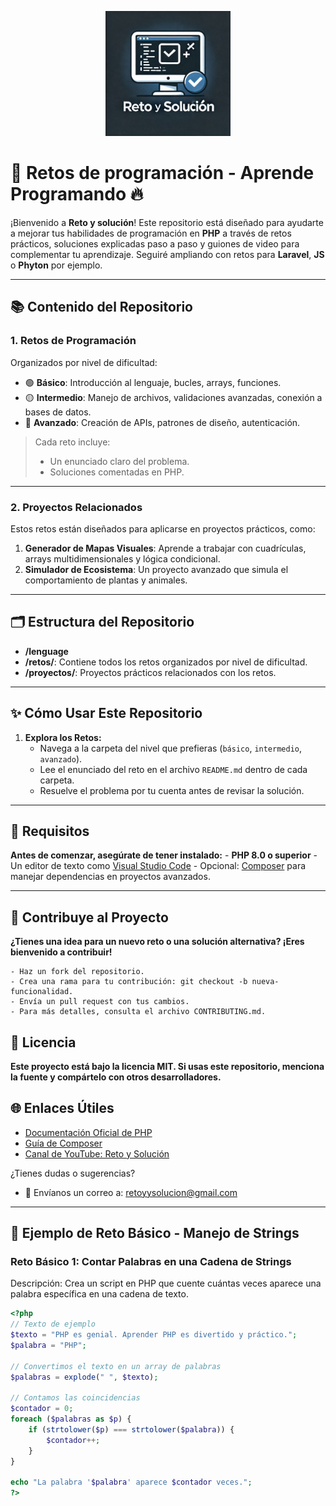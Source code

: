 <p align="center">
  <img src="assets/images/logo.png" alt="Logo de Reto y Solución" width="200">
</p>

# 🚀 Retos de programación - Aprende Programando 🔥

¡Bienvenido a **Reto y solución**! Este repositorio está diseñado para ayudarte a mejorar tus habilidades de programación en **PHP** a través de retos prácticos, soluciones explicadas paso a paso y guiones de video para complementar tu aprendizaje.
Seguiré ampliando con retos para **Laravel**, **JS** o **Phyton** por ejemplo.

---

## 📚 Contenido del Repositorio

### **1. Retos de Programación**
Organizados por nivel de dificultad:
- 🟢 **Básico**: Introducción al lenguaje, bucles, arrays, funciones.
- 🟡 **Intermedio**: Manejo de archivos, validaciones avanzadas, conexión a bases de datos.
- 🔴 **Avanzado**: Creación de APIs, patrones de diseño, autenticación.

> Cada reto incluye:
> - Un enunciado claro del problema.
> - Soluciones comentadas en PHP.

---

### **2. Proyectos Relacionados**
Estos retos están diseñados para aplicarse en proyectos prácticos, como:
1. **Generador de Mapas Visuales**: Aprende a trabajar con cuadrículas, arrays multidimensionales y lógica condicional.
2. **Simulador de Ecosistema**: Un proyecto avanzado que simula el comportamiento de plantas y animales.

---

## 🗂️ Estructura del Repositorio
- **/lenguage**
- **/retos/**: Contiene todos los retos organizados por nivel de dificultad.
- **/proyectos/**: Proyectos prácticos relacionados con los retos.

---

## ✨ Cómo Usar Este Repositorio

1. **Explora los Retos:**
   - Navega a la carpeta del nivel que prefieras (`básico`, `intermedio`, `avanzado`).
   - Lee el enunciado del reto en el archivo `README.md` dentro de cada carpeta.
   - Resuelve el problema por tu cuenta antes de revisar la solución.

---

## 🔧 Requisitos

**Antes de comenzar, asegúrate de tener instalado:**
    - **PHP 8.0 o superior**
    - Un editor de texto como [Visual Studio Code](https://code.visualstudio.com/)
    - Opcional: [Composer](https://getcomposer.org/) para manejar dependencias en proyectos avanzados.

---

## 🌟 **Contribuye al Proyecto**

  **¿Tienes una idea para un nuevo reto o una solución alternativa? ¡Eres bienvenido a contribuir!**

    - Haz un fork del repositorio.
    - Crea una rama para tu contribución: git checkout -b nueva-funcionalidad.
    - Envía un pull request con tus cambios.
    - Para más detalles, consulta el archivo CONTRIBUTING.md.

## 📝 Licencia

**Este proyecto está bajo la licencia MIT. Si usas este repositorio, menciona la fuente y compártelo con otros desarrolladores.**

## 🌐 Enlaces Útiles

- [Documentación Oficial de PHP](https://www.php.net/manual/es/index.php)
- [Guía de Composer](https://www.php.net/manual/es/install.composer.intro.php)
- [Canal de YouTube: Reto y Solución](https://www.youtube.com/@RetoySoluci%C3%B3n)

¿Tienes dudas o sugerencias?
- 📧 Envíanos un correo a: [retoyysolucion@gmail.com](mailto:retoyysolucion@gmail.com)


---
## 📖 Ejemplo de Reto Básico - Manejo de Strings

### **Reto Básico 1: Contar Palabras en una Cadena de Strings**
Descripción: 
Crea un script en PHP que cuente cuántas veces aparece una palabra específica en una cadena de texto.

```php
<?php
// Texto de ejemplo
$texto = "PHP es genial. Aprender PHP es divertido y práctico.";
$palabra = "PHP";

// Convertimos el texto en un array de palabras
$palabras = explode(" ", $texto);

// Contamos las coincidencias
$contador = 0;
foreach ($palabras as $p) {
    if (strtolower($p) === strtolower($palabra)) {
        $contador++;
    }
}

echo "La palabra '$palabra' aparece $contador veces.";
?>









